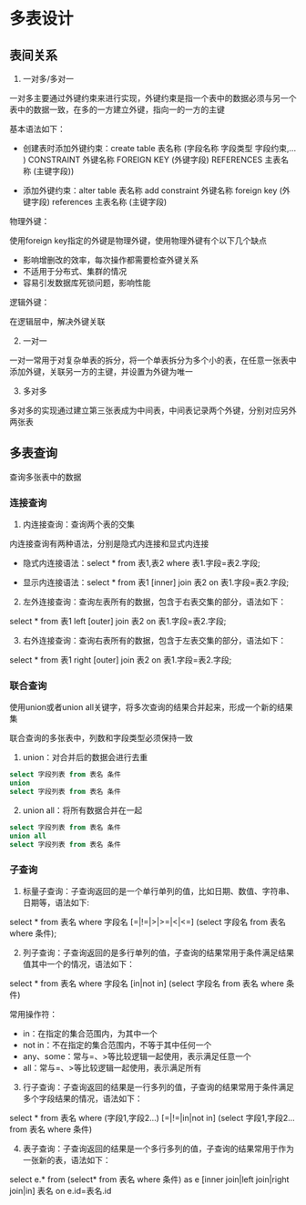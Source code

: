 # 多表设计

## 表间关系

1. 一对多/多对一

一对多主要通过外键约束来进行实现，外键约束是指一个表中的数据必须与另一个表中的数据一致，在多的一方建立外键，指向一的一方的主键

基本语法如下：

- 创建表时添加外键约束：create table 表名称 (字段名称 字段类型 字段约束,... ) CONSTRAINT 外键名称 FOREIGN KEY (外键字段) REFERENCES 主表名称 (主键字段))

- 添加外键约束：alter table 表名称 add constraint 外键名称 foreign key (外键字段) references 主表名称 (主键字段)

物理外键：

使用foreign key指定的外键是物理外键，使用物理外键有个以下几个缺点

- 影响增删改的效率，每次操作都需要检查外键关系
- 不适用于分布式、集群的情况
- 容易引发数据库死锁问题，影响性能

逻辑外键：

在逻辑层中，解决外键关联

2. 一对一

一对一常用于对复杂单表的拆分，将一个单表拆分为多个小的表，在任意一张表中添加外键，关联另一方的主键，并设置为外键为唯一

3. 多对多

多对多的实现通过建立第三张表成为中间表，中间表记录两个外键，分别对应另外两张表

## 多表查询

查询多张表中的数据

### 连接查询

1. 内连接查询：查询两个表的交集

内连接查询有两种语法，分别是隐式内连接和显式内连接

- 隐式内连接语法：select * from 表1,表2 where 表1.字段=表2.字段;

- 显示内连接语法：select * from 表1 [inner] join 表2 on 表1.字段=表2.字段;

2. 左外连接查询：查询左表所有的数据，包含于右表交集的部分，语法如下：

select * from 表1 left [outer] join 表2 on 表1.字段=表2.字段;

3. 右外连接查询：查询右表所有的数据，包含于左表交集的部分，语法如下：

select * from 表1 right [outer] join 表2 on 表1.字段=表2.字段;

### 联合查询

使用union或者union all关键字，将多次查询的结果合并起来，形成一个新的结果集

联合查询的多张表中，列数和字段类型必须保持一致

1. union：对合并后的数据会进行去重

```sql
select 字段列表 from 表名 条件
union
select 字段列表 from 表名 条件
```

2. union all：将所有数据合并在一起

```sql
select 字段列表 from 表名 条件
union all
select 字段列表 from 表名 条件
```

### 子查询

1. 标量子查询：子查询返回的是一个单行单列的值，比如日期、数值、字符串、日期等，语法如下:

select * from 表名 where 字段名 [=|!=|>|>=|<|<=] (select 字段名 from 表名 where 条件);

2. 列子查询：子查询返回的是多行单列的值，子查询的结果常用于条件满足结果值其中一个的情况，语法如下：

select * from 表名 where 字段名 [in|not in] (select 字段名 from 表名 where 条件)

常用操作符：

- in：在指定的集合范围内，为其中一个
- not in：不在指定的集合范围内，不等于其中任何一个
- any、some：常与=、>等比较逻辑一起使用，表示满足任意一个
- all：常与=、>等比较逻辑一起使用，表示满足所有

3. 行子查询：子查询返回的结果是一行多列的值，子查询的结果常用于条件满足多个字段结果的情况，语法如下：

select * from 表名 where (字段1,字段2...) [=|!=|in|not in] (select 字段1,字段2... from 表名 where 条件)

4. 表子查询：子查询返回的结果是一个多行多列的值，子查询的结果常用于作为一张新的表，语法如下：

select e.\* from (select* from 表名 where 条件) as e [inner join|left join|right join|in] 表名 on e.id=表名.id
